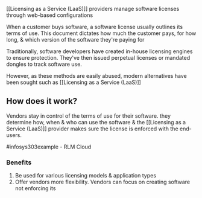 [[Licensing as a Service (LaaS)]] providers manage software licenses through web-based configurations

When a customer buys software, a software license usually outlines its terms of use. This document dictates how much the customer pays, for how long, & which version of the software they're paying for

Traditionally, software developers have created in-house licensing engines to ensure protection. They've then issued perpetual licenses or mandated dongles to track software use.

However, as these methods are easily abused, modern alternatives have been sought such as [[Licensing as a Service (LaaS)]]

## How does it work?
Vendors stay in control of the terms of use for their software. they determine how, when & who can use the software & the [[Licensing as a Service (LaaS)]] provider makes sure the license is enforced with the end-users.

#infosys303example - RLM Cloud

### Benefits
1. Be used for various licensing models & application types
2. Offer vendors more flexibility. Vendors can focus on creating software not enforcing its 